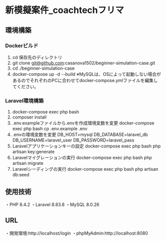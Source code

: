 # 新模擬案件_coachtechフリマ
## 環境構築
### Dockerビルド
1.  cd 保存先のディレクトリ
2.  git clone git@github.com:casanova1502/beginner-simulation-case.git
3.  cd ./beginner-simulation-case
4.  docker-compose up -d --build
※MySQLは、OSによって起動しない場合があるのでそれぞれのPCに合わせてdocker-compose.ymlファイルを編集してください。
### Laravel環境構築
1.  docker-compose exec php bash
2.  composer install
3.  .env.exampleファイルから.envを作成環境変数を変更
        docker-compose exec php bash
            cp .env.example .env      
4.  .envの環境変数を変更
        DB_HOST=mysql
        DB_DATABASE=laravel_db
        DB_USERNAME=laravel_user
        DB_PASSWORD=laravel_pass
5.  Laravelアプリケーションキーの設定
        docker-compose exec php bash
            php artisan key:generate
6.  Laravelマイグレーションの実行
        docker-compose exec php bash
            php artisan migrate
7.  Laravelシーディングの実行
        docker-compose exec php bash
            php artisan db:seed
## 使用技術
・PHP 8.4.2
・Laravel 8.83.8
・MySQL 8.0.26
## URL
・開発環境:http://localhost/login
・phpMyAdmin:http://localhost:8080
